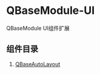 # QBaseModule-UI
QBaseModule UI组件扩展

## 组件目录

1. [QBaseAutoLayout](src/QBaseAutoLayout/QBaseAutoLayout.md)
